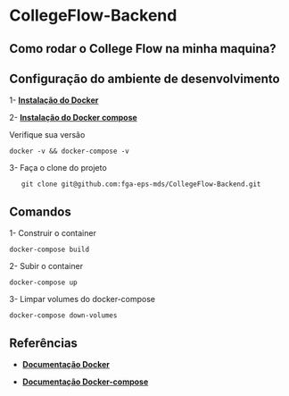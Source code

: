# CollegeFlow-Backend

## Como rodar o College Flow na minha maquina? 

## Configuração do ambiente de desenvolvimento

 1- [**Instalação do Docker**](https://docs.docker.com/desktop/install/linux-install/)

 2- [**Instalação do Docker compose**](https://docs.docker.com/compose/install/)

Verifique sua versão
  
    docker -v && docker-compose -v

3- Faça o clone do projeto

       git clone git@github.com:fga-eps-mds/CollegeFlow-Backend.git

## Comandos

  1- Construir o container
        
    docker-compose build
  2- Subir o container

    docker-compose up
    
  3- Limpar volumes do docker-compose
  
    docker-compose down-volumes

## Referências
 * [**Documentação Docker**](https://docs.docker.com/get-docker/)

 * [**Documentação Docker-compose**](https://docs.docker.com/compose/)
